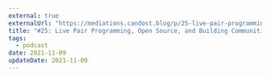 ```yaml
---
external: true
externalUrl: "https://mediations.candost.blog/p/25-live-pair-programming-open-source"
title: "#25: Live Pair Programming, Open Source, and Building Communities with Nick Taylor"
tags:
  - podcast
date: 2021-11-09
updateDate: 2021-11-09
---
```

